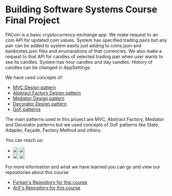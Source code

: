 # Building Software Systems Course Final Project

FACoin is a basic cryptocurrency exchange app. We make request to an coin API for
updated coin values. System has specified trading pairs but any pair can be added
to system easily just adding to coins.json and banknotes.json files and enumarations
of that currencies. 
We also make a request to that API for candles of selected trading pair when user wants
to see its candles. System has hour candles and day candles. History of candles can be changed
in AppSettings. 

We have used concepts of:
* [MVC Design pattern](https://en.wikipedia.org/wiki/Model–view–controller)
* [Abstract Factory Design pattern](https://en.wikipedia.org/wiki/Abstract_factory_pattern)
* [Mediator Design pattern](https://en.wikipedia.org/wiki/Mediator_pattern)
* [Decorator Design pattern](https://en.wikipedia.org/wiki/Decorator_pattern)
* [GoF patterns](https://en.wikipedia.org/wiki/Design_Patterns)

The main patterns used in this project are MVC, Abstract Factory, Mediator and Decorator patterns
but we used concepts of GoF patterns like State, Adapter, Façade, Factory Method and others. 

You can reach us: 
- [![](https://img.shields.io/badge/-Furkan%20Sahin-informational?style=flat&logo=linkedin&logoColor=white&color=0077b5)](https://www.linkedin.com/in/furkansahinfs) 
[![](https://img.shields.io/badge/-Furkan%20Sahin-informational?style=flat&logo=wordpress&logoColor=white&color=545456)](https://sahinfurkan.wordpress.com) 
- [![](https://img.shields.io/badge/-Arif%20Burak%20Demiray-informational?style=flat&logo=linkedin&logoColor=white&color=0077b5)](http://www.linkedin.com/in/arifBurakDemiray) [![](https://img.shields.io/badge/-demiray.dev-informational?style=flat&logo=firefox-browser&logoColor=white&color=062020)](https://demiray.dev) 

For more information and what we have learned you can go and view our repositories about this course
- [Furkan's Repository for this course](https://github.com/furkansahinfs/Building_Software_System_Java_Homeworks)
- [Arif's Repository for this course](https://github.com/arifBurakDemiray/ceng431-homeworks)
